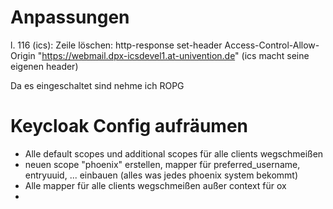 # Anpassungen
l. 116 (ics): Zeile löschen:    http-response set-header Access-Control-Allow-Origin "https://webmail.dpx-icsdevel1.at-univention.de"
(ics macht seine eigenen header)


Da es eingeschaltet sind nehme ich ROPG  

# Keycloak Config aufräumen

* Alle default scopes und additional scopes für alle clients wegschmeißen
* neuen scope "phoenix" erstellen, mapper für preferred_username, entryuuid, ... einbauen (alles was jedes phoenix system bekommt)
* Alle mapper für alle clients wegschmeißen außer context für ox
* 
